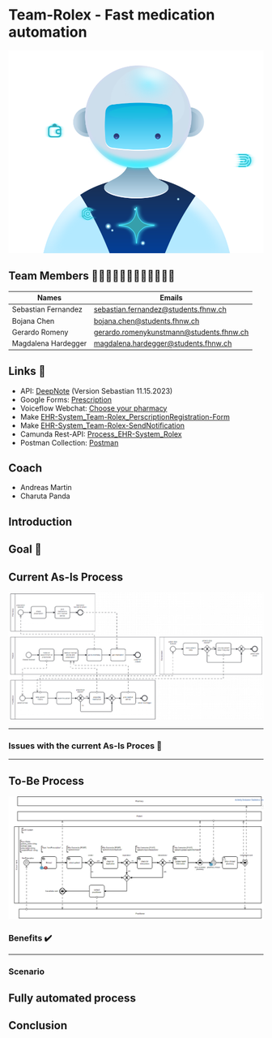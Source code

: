 # Team-Rolex - Fast medication automation

![](./static/img/header.svg)

## Team Members 👩🏽‍⚕️👩🏻‍⚕️👩🏻‍⚕️👨🏽‍⚕️

| Names  | Emails |
| ------------- | ------------- |
| Sebastian Fernandez | sebastian.fernandez@students.fhnw.ch |
| Bojana Chen | bojana.chen@students.fhnw.ch |
| Gerardo Romeny | gerardo.romenykunstmann@students.fhnw.ch |
| Magdalena Hardegger | magdalena.hardegger@students.fhnw.ch |

## Links 🔗
- API: [DeepNote](https://deepnote.com/workspace/daught-90c8f362-c010-4677-9f84-fd2c734b75ff/project/Sebastians-Untitled-project-927aa70e-3479-4236-ae8d-88111fb4fd4f/notebook/EHR-System-6c884184676d4ab89132c5ffc9ce726a?) (Version Sebastian 11.15.2023)
- Google Forms: [Prescription](https://docs.google.com/forms/d/e/1FAIpQLSfTyC9M5EsB9jfqm9VB2KIwuVtSYK3EG5AdTjiTN4MWRj9KTg/viewform)
- Voiceflow Webchat: [Choose your pharmacy](https://digibp.github.io/Team-Rolex/)
- Make [EHR-System_Team-Rolex_PerscriptionRegistration-Form](https://eu2.make.com/134029/scenarios/419988/edit)
- Make [EHR-System_Team-Rolex-SendNotification](https://eu2.make.com/134029/scenarios/448010/edit)
- Camunda Rest-API: [Process_EHR-System_Rolex](https://digibp.herokuapp.com/camunda/app/cockpit/default/#/process-definition/Process_EHR-System-Rolex:42:3e68d545-8674-11ee-b94e-06a6124ce9a3/runtime?searchQuery=%5B%5D&viewbox=%7B%22Definitions_0tw53ak%22:%7B%22x%22:-358,%22y%22:17,%22width%22:2745,%22height%22:976%7D%7D)
- Postman Collection: [Postman](https://api.postman.com/collections/17747638-4a7ad2fc-d1fb-44e6-83de-47e54acbad06?access_key=PMAT-01HFJ0GZEPAGA1G9RVPENQW5PT)

## Coach
- Andreas Martin
- Charuta Panda

## Introduction


## Goal 🎯

## Current As-Is Process
![](./static/img/EHR-System-Rolex-asIs.png)


___________

### Issues with the current As-Is Proces 🚩

___________

## To-Be Process
![](./static/img/EHR-System-Rolex-toBe.png)


### Benefits ✔️


___________

### Scenario

## Fully automated process

## Conclusion
